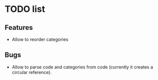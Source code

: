 # TODO list

## Features
* Allow to reorder categories

## Bugs
* Allow to parse code and categories from code (currently it creates a circular reference).
